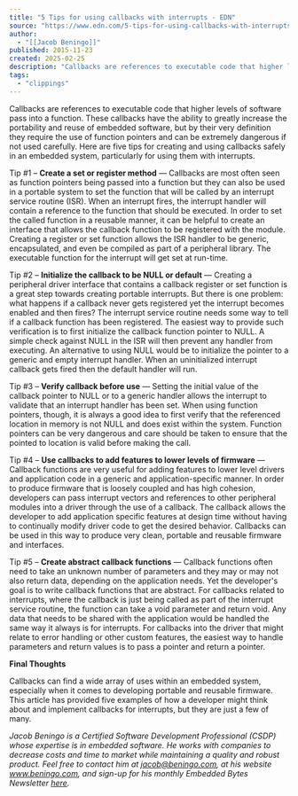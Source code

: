 ```yaml
---
title: "5 Tips for using callbacks with interrupts - EDN"
source: "https://www.edn.com/5-tips-for-using-callbacks-with-interrupts/"
author:
  - "[[Jacob Beningo]]"
published: 2015-11-23
created: 2025-02-25
description: "Callbacks are references to executable code that higher levels of software pass into a function. These callbacks have the ability to greatly increase the"
tags:
  - "clippings"
---
```

Callbacks are references to executable code that higher levels of software pass into a function. These callbacks have the ability to greatly increase the portability and reuse of embedded software, but by their very definition they require the use of function pointers and can be extremely dangerous if not used carefully. Here are five tips for creating and using callbacks safely in an embedded system, particularly for using them with interrupts.

Tip #1 – **Create a set or register method** — Callbacks are most often seen as function pointers being passed into a function but they can also be used in a portable system to set the function that will be called by an interrupt service routine (ISR). When an interrupt fires, the interrupt handler will contain a reference to the function that should be executed. In order to set the called function in a reusable manner, it can be helpful to create an interface that allows the callback function to be registered with the module. Creating a register or set function allows the ISR handler to be generic, encapsulated, and even be compiled as part of a peripheral library. The executable function for the interrupt will get set at run-time.

Tip #2 – **Initialize the callback to be NULL or default** — Creating a peripheral driver interface that contains a callback register or set function is a great step towards creating portable interrupts. But there is one problem: what happens if a callback never gets registered yet the interrupt becomes enabled and then fires? The interrupt service routine needs some way to tell if a callback function has been registered. The easiest way to provide such verification is to first initialize the callback function pointer to NULL. A simple check against NULL in the ISR will then prevent any handler from executing. An alternative to using NULL would be to initialize the pointer to a generic and empty interrupt handler. When an uninitialized interrupt callback gets fired then the default handler will run.

Tip #3 – **Verify callback before use** — Setting the initial value of the callback pointer to NULL or to a generic handler allows the interrupt to validate that an interrupt handler has been set. When using function pointers, though, it is always a good idea to first verify that the referenced location in memory is not NULL and does exist within the system. Function pointers can be very dangerous and care should be taken to ensure that the pointed to location is valid before making the call.

Tip #4 – **Use callbacks to add features to lower levels of firmware** — Callback functions are very useful for adding features to lower level drivers and application code in a generic and application-specific manner. In order to produce firmware that is loosely coupled and has high cohesion, developers can pass interrupt vectors and references to other peripheral modules into a driver through the use of a callback. The callback allows the developer to add application specific features at design time without having to continually modify driver code to get the desired behavior. Callbacks can be used in this way to produce very clean, portable and reusable firmware and interfaces.

Tip #5 – **Create abstract callback functions** — Callback functions often need to take an unknown number of parameters and they may or may not also return data, depending on the application needs. Yet the developer's goal is to write callback functions that are abstract. For callbacks related to interrupts, where the callback is just being called as part of the interrupt service routine, the function can take a void parameter and return void. Any data that needs to be shared with the application would be handled the same way it always is for interrupts. For callbacks into the driver that might relate to error handling or other custom features, the easiest way to handle parameters and return values is to pass a pointer and return a pointer.

**Final Thoughts**

Callbacks can find a wide array of uses within an embedded system, especially when it comes to developing portable and reusable firmware. This article has provided five examples of how a developer might think about and implement callbacks for interrupts, but they are just a few of many.

*Jacob Beningo is a Certified Software Development Professional (CSDP) whose expertise is in embedded software. He works with companies to decrease costs and time to market while maintaining a quality and robust product. Feel free to contact him at jacob@beningo.com, at his website www.beningo.com, and sign-up for his monthly Embedded Bytes Newsletter [here](http://www.beningo.com/814-2/).*